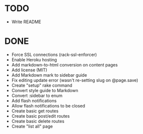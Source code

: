 TODO
====

+ Write README


DONE
====
+ Force SSL connections (rack-ssl-enforcer)
+ Enable Heroku hosting
+ Add markdown-to-html conversion on content pages
+ Add license (MIT)
+ Add Markdown mark to sidebar guide
+ Fix editing update error (wasn't re-setting slug on @page.save)
+ Create "setup" rake command
+ Convert style guide to Markdown
+ Convert :sidebar to enum
+ Add flash notifications
+ Allow flash notifications to be closed
+ Create basic get routes
+ Create basic post/edit routes
+ Create basic delete routes
+ Create "list all" page